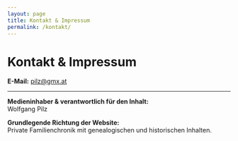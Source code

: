 ```yaml
---
layout: page
title: Kontakt & Impressum
permalink: /kontakt/
---
```


# Kontakt & Impressum

**E-Mail:** [pilz@gmx.at](mailto:pilz@gmx.at)

---

**Medieninhaber & verantwortlich für den Inhalt:**  
Wolfgang Pilz  

**Grundlegende Richtung der Website:**  
Private Familienchronik mit genealogischen und historischen Inhalten.
